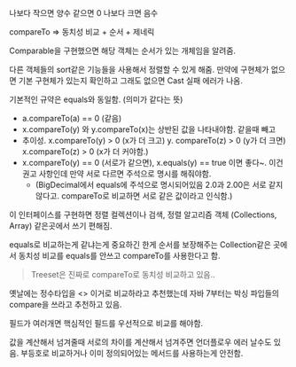 나보다 작으면 양수
같으면 0
나보다 크면 음수


compareTo => 동치성 비교 + 순서 + 제네릭

Comparable을 구현했으면 해당 객체는 순서가 있는 개체임을 알려줌.

다른 객체들의 sort같은 기능들을 사용해서 정렬할 수 있게 해줌.
만약에 구현체가 없으면 기본 구현체가 있는지 확인하고 그래도 없으면 Cast 실패 에러가 나옴.

기본적인 규약은 equals와 동일함. (의미가 같다는 뜻)

- a.compareTo(a) == 0 (같음)
- x.compareTo(y) 와 y.compareTo(x)는 상반된 값을 나타내야함. 같을때 빼고
- 추이성. x.compareTo(y) > 0 (x가 더 크고) y. compareTo(z) > 0 (y가 더 크면) x.compareTo(z) > 0 (x가 더 커야함.)
- x.compareTo(y) == 0 (서로가 같으면), x.equals(y) == true 이면 좋다~. 이건 권고 사항인데 만약 서로 다르면 주석으로 명시를 해줘야함. 
	- (BigDecimal에서 equals에 주석으로 명시되어있음 2.0과 2.00은 서로 같지 않다고. compareTo로 비교하면 서로 같은 값이라고 인식함.)

이 인터페이스를 구현하면 정렬 컬렉션이나 검색, 정렬 알고리즘 객체 (Collections, Array) 같은곳에서 쓰기 편해짐.

equals로 비교하는게 같냐는게 중요하긴 한게 순서를 보장해주는 Collection같은 곳에서 동치성 비교를 equals를 안쓰고 compareTo를 사용한다고 함.

> Treeset은 진짜로 compareTo로 동치성 비교하고 있음..


옛날에는 정수타입을 <> 이거로 비교하라고 추천했는데 자바 7부터는 박싱 파입들의 compare을 쓰라고 추천하고 있음.

필드가 여러개면 핵심적인 필드를 우선적으로 비교를 해야함. 

값을 계산해서 넘겨줄때 서로의 차이를 계산해서 넘겨주면 언더플로우 에러 날수도 있음.  부등호로 비교하거나 이미 정의되어있는 메서드를 사용하는게 안전함.